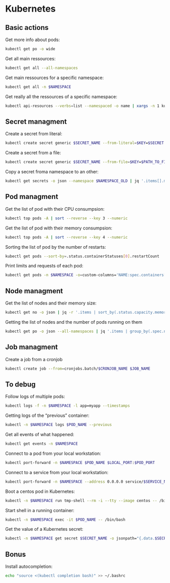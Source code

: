 # Kubernetes

## Basic actions

Get more info about pods:

```bash
kubectl get po -o wide
```

Get all main ressources:

```bash
kubectl get all --all-namespaces
```

Get main ressources for a specific namespace:

```bash
kubectl get all -n $NAMESPACE
```

Get really all the ressources of a specific namespace:

```bash
kubectl api-resources --verbs=list --namespaced -o name | xargs -n 1 kubectl get --show-kind --ignore-not-found -l app=myapp -n $NAMESPACE
```

## Secret managment

Create a secret from literal:

```bash
kubectl create secret generic $SECRET_NAME --from-literal=$KEY=$SECRET
```

Create a secret from a file:

```bash
kubectl create secret generic $SECRET_NAME --from-file=$KEY=$PATH_TO_FILE
```

Copy a secret froma namespace to an other:

```bash
kubectl get secrets -o json --namespace $NAMESPACE_OLD | jq '.items[].metadata.namespace = "$NAMESPACE_NEW"' | kubectl create-f  -
```

## Pod managment

Get the list of pod with their CPU consumpsion:

```bash
kubectl top pods -A | sort --reverse --key 3 --numeric
```

Get the list of pod with their memory consumpsion:

```bash
kubectl top pods -A | sort --reverse --key 4 --numeric
```

Sorting the list of pod by the number of restarts:

```bash
kubectl get pods --sort-by=.status.containerStatuses[0].restartCount
```

Print limits and requests of each pod:

```bash
kubectl get pods -n $NAMESPACE -o=custom-columns='NAME:spec.containers[*].name,MEMREQ:spec.containers[*].resources.requests.memory,MEMLIM:spec.containers[*].resources.limits.memory,CPUREQ:spec.containers[*].resources.requests.cpu,CPULIM:spec.containers[*].resources.limits.cpu'
```

## Node managment

Get the list of nodes and their memory size:

```bash
kubectl get no -o json | jq -r '.items | sort_by(.status.capacity.memory)[]|[.metadata.name,.status.capacity.memory]| @tsv'
```

Getting the list of nodes and the number of pods running on them

```bash
kubectl get po -o json --all-namespaces | jq '.items | group_by(.spec.nodeName) | map({"nodeName": .[0].spec.nodeName, "count": length}) | sort_by(.count)'
```

## Job managment

Create a job from a cronjob

```bash
kubectl create job --from=cronjobs.batch/$CRONJOB_NAME $JOB_NAME 
```

## To debug

Follow logs of multiple pods:

```bash
kubectl logs -f -n $NAMESPACE -l app=myapp --timestamps
```

Getting logs of the “previous” container:

```bash
kubectl -n $NAMESPACE logs $POD_NAME --previous
```

Get all events of what happened:

```bash
kubectl get events -n $NAMESPACE
```

Connect to a pod from your local workstation:

```bash
kubectl port-forward -n $NAMESPACE $POD_NAME $LOCAL_PORT:$POD_PORT
```

Connect to a service from your local workstation:

```bash
kubectl port-forward -n $NAMESPACE --address 0.0.0.0 service/$SERVICE_NAME $LOCAL_PORT:$POD_PORT
```

Boot a centos pod in Kubernetes:

```bash
kubectl -n $NAMESPACE run tmp-shell --rm -i --tty --image centos -- /bin/bash
```

Start shell in a running container:

```bash
kubectl -n $NAMESPACE exec -it $POD_NAME -- /bin/bash
```

Get the value of a Kubernetes secret:

```bash
kubectl -n $NAMESPACE get secret $SECRET_NAME -o jsonpath="{.data.$SECRET_PATH}" | base64 --decode
```

## Bonus

Install autocompletion:

```bash
echo "source <(kubectl completion bash)" >> ~/.bashrc
```
